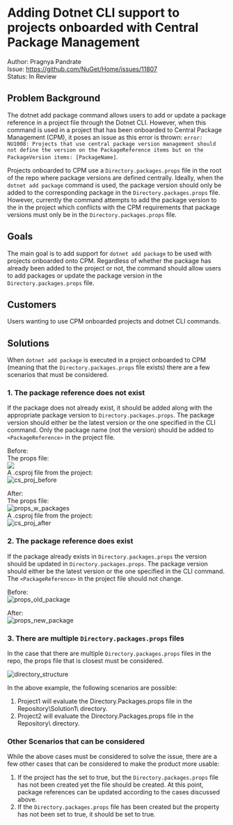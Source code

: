 # Adding Dotnet CLI support to projects onboarded with Central Package Management

Author: Pragnya Pandrate <br>
Issue: https://github.com/NuGet/Home/issues/11807 <br>
Status: In Review <br>

## Problem Background
The dotnet add package command allows users to add or update a package reference in a project file through the Dotnet CLI. However, when this command is used in a project that has been onboarded to Central Package Management (CPM), it poses an issue as this error is thrown: `error: NU1008: Projects that use central package version management should not define the version on the PackageReference items but on the PackageVersion items: [PackageName]`.

Projects onboarded to CPM use a `Directory.packages.props` file in the root of the repo where package versions are defined centrally. Ideally, when the `dotnet add package` command is used, the package version should only be added to the corresponding package in the `Directory.packages.props` file. However, currently the command attempts to add the package version to the <PackageReference /> in the project which conflicts with the CPM requirements that package versions must only be in the `Directory.packages.props` file. 

## Goals
The main goal is to add support for `dotnet add package` to be used with projects onboarded onto CPM. Regardless of whether the package has already been added to the project or not, the command should allow users to add packages or update the package version in the `Directory.packages.props` file.

## Customers
Users wanting to use CPM onboarded projects and dotnet CLI commands.

## Solutions
When `dotnet add package` is executed in a project onboarded to CPM (meaning that the `Directory.packages.props` file exists) there are a few scenarios that must be considered.

### 1. The package reference does not exist
If the package does not already exist, it should be added along with the appropriate package version to `Directory.packages.props`. The package version should either be the latest version or the one specified in the CLI command. Only the package name (not the version) should be added to `<PackageReference>` in the project file.

Before:<br>
The props file: <br>
![](/images/props_no_packages.png)<br>
A .csproj file from the project: <br>
![cs_proj_before](/images/cs_proj_before.png) <br>

After:<br>
The props file: <br>
![props_w_packages](/images/props_w_packages.png)<br>
A .csproj file from the project: <br>
![cs_proj_after](/images/cs_proj_after.png) <br>

### 2. The package reference does exist
If the package already exists in `Directory.packages.props` the version should be updated in `Directory.packages.props`. The package version should either be the latest version or the one specified in the CLI command. The `<PackageReference>` in the project file should not change.

Before:<br>
![props_old_package](/images/props_old_package.png)

After:<br>
![props_new_package](/images/props_new_package.png)

### 3. There are multiple `Directory.packages.props` files
In the case that there are multiple `Directory.packages.props` files in the repo, the props file that is closest must be considered.

![directory_structure](/images/directory_structure.png) <br>

In the above example, the following scenarios are possible:
1. Project1 will evaluate the Directory.Packages.props file in the Repository\Solution1\ directory.
2. Project2 will evaluate the Directory.Packages.props file in the Repository\ directory.


### Other Scenarios that can be considered

While the above cases must be considered to solve the issue, there are a few other cases that can be considered to make the product more usable:

1. If the project has the <ManagePackageVersionsCentrally> set to true, but the `Directory.packages.props` file has not been created yet the file should be created. At this point, package references can be updated according to the cases discussed above.
2. If the `Directory.packages.props` file has been created but the <ManagePackageVersionsCentrally> property has not been set to true, it should be set to true.


